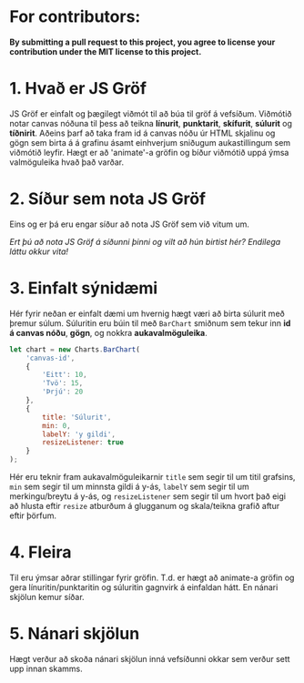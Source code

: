 # For contributors:
**By submitting a pull request to this project, 
you agree to license your contribution under the MIT license 
to this project.**


# 1. Hvað er JS Gröf
JS Gröf er einfalt og þægilegt viðmót til að búa til gröf á vefsíðum. Viðmótið notar canvas nóðuna til þess að teikna **línurit**, **punktarit**, **skífurit**, **súlurit** og **tíðnirit**. Aðeins þarf að taka fram id á canvas nóðu úr HTML skjalinu og gögn sem birta á á grafinu ásamt einhverjum sniðugum aukastillingum sem viðmótið leyfir. Hægt er að 'animate'-a gröfin og bíður viðmótið uppá ýmsa valmöguleika hvað það varðar.

# 2. Síður sem nota JS Gröf
Eins og er þá eru engar síður að nota JS Gröf sem við vitum um.

*Ert þú að nota JS Gröf á síðunni þinni og vilt að hún birtist hér? Endilega láttu okkur vita!*

# 3. Einfalt sýnidæmi
Hér fyrir neðan er einfalt dæmi um hvernig hægt væri að birta súlurit með þremur súlum. 
Súluritin eru búin til með ```BarChart``` smiðnum sem tekur inn **id á canvas nóðu**, **gögn**, og nokkra **aukavalmöguleika**.

```javascript
let chart = new Charts.BarChart(
	'canvas-id',
	{
		'Eitt': 10,
		'Tvö': 15,
		'Þrjú': 20
	},
	{
		title: 'Súlurit',
		min: 0,
		labelY: 'y gildi',
		resizeListener: true
	}
);
```

Hér eru teknir fram aukavalmöguleikarnir ```title``` sem segir til um titil grafsins, ```min``` sem segir til um minnsta gildi á y-ás, ```labelY``` sem segir til um merkingu/breytu á y-ás, og ```resizeListener``` sem segir til um hvort það eigi að hlusta eftir ```resize``` atburðum á glugganum og skala/teikna grafið aftur eftir þörfum.

# 4. Fleira
Til eru ýmsar aðrar stillingar fyrir gröfin. T.d. er hægt að animate-a gröfin og gera línuritin/punktaritin og súluritin gagnvirk á einfaldan hátt. En nánari skjölun kemur síðar.

# 5. Nánari skjölun
Hægt verður að skoða nánari skjölun inná vefsíðunni okkar sem verður sett upp innan skamms.
